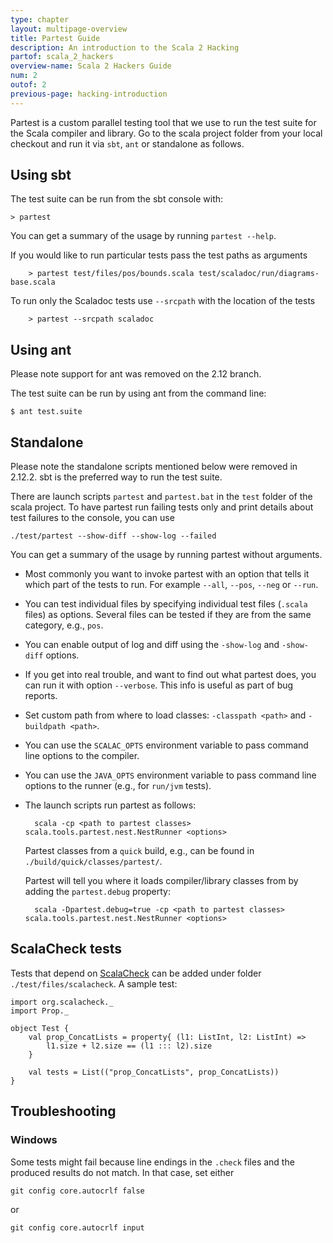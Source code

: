 ```yaml
---
type: chapter
layout: multipage-overview
title: Partest Guide
description: An introduction to the Scala 2 Hacking
partof: scala_2_hackers
overview-name: Scala 2 Hackers Guide
num: 2
outof: 2
previous-page: hacking-introduction
---
```


Partest is a custom parallel testing tool that we use to run the test suite for the Scala compiler and library. Go to the scala project folder from your local checkout and run it via `sbt`, `ant` or standalone as follows.

## Using sbt

The test suite can be run from the sbt console with:

	> partest

You can get a summary of the usage by running `partest --help`.

If you would like to run particular tests pass the test paths as arguments

        > partest test/files/pos/bounds.scala test/scaladoc/run/diagrams-base.scala

To run only the Scaladoc tests use `--srcpath` with the location of the tests

        > partest --srcpath scaladoc

## Using ant

Please note support for ant was removed on the 2.12 branch.

The test suite can be run by using ant from the command line:

	$ ant test.suite

## Standalone

Please note the standalone scripts mentioned below were removed in 2.12.2. sbt is the preferred way to run the test suite.

There are launch scripts `partest` and `partest.bat` in the `test` folder of the scala project. To have partest run failing tests only and print details about test failures to the console, you can use

	./test/partest --show-diff --show-log --failed

You can get a summary of the usage by running partest without arguments.

* Most commonly you want to invoke partest with an option that tells it which part of the tests to run. For example `--all`, `--pos`, `--neg` or `--run`.
* You can test individual files by specifying individual test files (`.scala` files) as options. Several files can be tested if they are from the same category, e.g., `pos`.
* You can enable output of log and diff using the `-show-log` and `-show-diff` options.
* If you get into real trouble, and want to find out what partest does, you can run it with option `--verbose`. This info is useful as part of bug reports.
* Set custom path from where to load classes: `-classpath <path>` and `-buildpath <path>`.
* You can use the `SCALAC_OPTS` environment variable to pass command line options to the compiler.
* You can use the `JAVA_OPTS` environment variable to pass command line options to the runner (e.g., for `run/jvm` tests).
* The launch scripts run partest as follows:

		scala -cp <path to partest classes> scala.tools.partest.nest.NestRunner <options>

	Partest classes from a `quick` build, e.g., can be found in `./build/quick/classes/partest/`.

	Partest will tell you where it loads compiler/library classes from by adding the `partest.debug` property:

		scala -Dpartest.debug=true -cp <path to partest classes> scala.tools.partest.nest.NestRunner <options>



## ScalaCheck tests

Tests that depend on [ScalaCheck](https://github.com/rickynils/scalacheck) can be added under folder `./test/files/scalacheck`. A sample test:

	import org.scalacheck._
	import Prop._

	object Test {
		val prop_ConcatLists = property{ (l1: ListInt, l2: ListInt) =>
			l1.size + l2.size == (l1 ::: l2).size
		}

		val tests = List(("prop_ConcatLists", prop_ConcatLists))
	}

## Troubleshooting

### Windows

Some tests might fail because line endings in the `.check` files and the produced results do not match. In that case, set either

	git config core.autocrlf false

or

	git config core.autocrlf input

